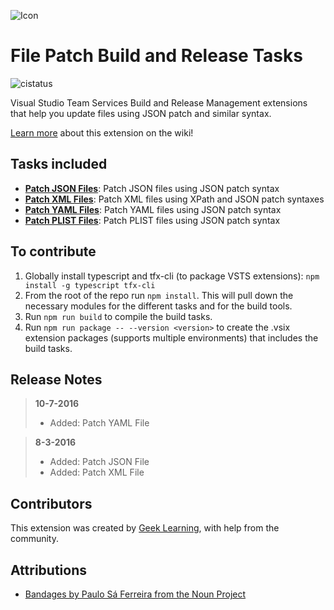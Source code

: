 ![Icon](https://github.com/geeklearningio/gl-vsts-tasks-file-patch/blob/master/Extension/extension-icon.png)

# File Patch Build and Release Tasks

![cistatus](https://geeklearning.visualstudio.com/_apis/public/build/definitions/f841b266-7595-4d01-9ee1-4864cf65aa73/39/badge)

Visual Studio Team Services Build and Release Management extensions that help you update files using JSON patch and similar syntax.

[Learn more](https://github.com/geeklearningio/gl-vsts-tasks-file-patch/wiki) about this extension on the wiki!

## Tasks included

* **[Patch JSON Files](https://github.com/geeklearningio/gl-vsts-tasks-file-patch/wiki/Patch-JSON-Files)**: Patch JSON files using JSON patch syntax
* **[Patch XML Files](https://github.com/geeklearningio/gl-vsts-tasks-file-patch/wiki/Patch-XML-Files)**: Patch XML files using XPath and JSON patch syntaxes
* **[Patch YAML Files](https://github.com/geeklearningio/gl-vsts-tasks-file-patch/wiki/Patch-YAML-Files)**: Patch YAML files using JSON patch syntax
* **[Patch PLIST Files](https://github.com/geeklearningio/gl-vsts-tasks-file-patch/wiki/Patch-PLIST-Files)**: Patch PLIST files using JSON patch syntax

## To contribute

1. Globally install typescript and tfx-cli (to package VSTS extensions): `npm install -g typescript tfx-cli`
2. From the root of the repo run `npm install`. This will pull down the necessary modules for the different tasks and for the build tools.
3. Run `npm run build` to compile the build tasks.
4. Run `npm run package -- --version <version>` to create the .vsix extension packages (supports multiple environments) that includes the build tasks.

## Release Notes

> **10-7-2016**
> - Added: Patch YAML File

> **8-3-2016**
> - Added: Patch JSON File
> - Added: Patch XML File

## Contributors

This extension was created by [Geek Learning](http://geeklearning.io/), with help from the community.

## Attributions

* [Bandages by Paulo Sá Ferreira from the Noun Project](https://thenounproject.com/term/bandages/437437/)
